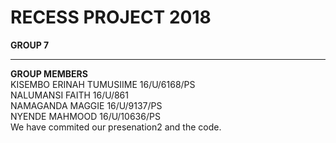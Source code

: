 RECESS PROJECT 2018
===
**GROUP 7**
___
**GROUP MEMBERS**   
KISEMBO ERINAH TUMUSIIME     16/U/6168/PS  
NALUMANSI FAITH  16/U/861  
NAMAGANDA MAGGIE 16/U/9137/PS  
NYENDE MAHMOOD   16/U/10636/PS  
We have commited our presenation2 and the code.

